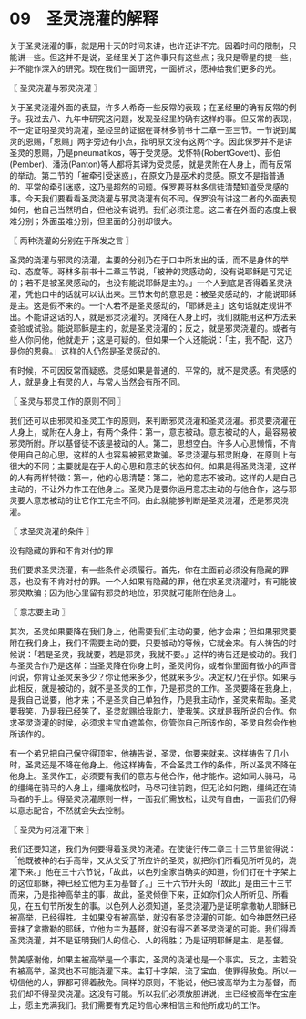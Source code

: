 # 09　圣灵浇灌的解释


关于圣灵浇灌的事，就是用十天的时间来讲，也许还讲不完。因着时间的限制，只能讲一些。但这并不是说，圣经里关于这件事只有这些点；我只是零星的提一些，并不能作深入的研究。现在我们一面研究，一面祈求，愿神给我们更多的光。



〖 圣灵浇灌与邪灵浇灌 〗

关于圣灵浇灌外面的表显，许多人希奇一些反常的表现；在圣经里的确有反常的例子。我过去八、九年中研究这问题，发现圣经里的确有这样的事。但反常的表现，不一定证明圣灵的浇灌，圣经里的证据在哥林多前书十二章一至三节。一节说到属灵的恩赐，「恩赐」两字旁边有小点，指明原文没有这两个字。因此保罗并不是讲圣灵的恩赐，乃是pneumatikos，等于受灵感。戈怀特(RobertGovett)、彭伯(Pember)、潘汤(Panton)等人都将其译为受灵感，就是灵附在人身上，而有反常的举动。第二节的「被牵引受迷惑」，在原文乃是巫术的灵感。原文不是指普通的、平常的牵引迷惑，这乃是超然的问题。保罗要哥林多信徒清楚知道受灵感的事。今天我们要看看圣灵浇灌与邪灵浇灌有何不同。保罗没有讲这二者的外面表现如何，他自己当然明白，但他没有说明。我们必须注意。这二者在外面的态度上很难分别；外面虽难分别，但里面的分别却很大。



〖 两种浇灌的分别在于所发之言 〗

圣灵的浇灌与邪灵的浇灌，主要的分别乃在于口中所发出的话，而不是身体的举动、态度等。哥林多前书十二章三节说，「被神的灵感动的，没有说耶稣是可咒诅的；若不是被圣灵感动的，也没有能说耶稣是主的。」一个人到底是否得着圣灵浇灌，凭他口中的话就可以认出来。三节末句的意思是：被圣灵感动的，才能说耶稣是主。这是假不来的。一个人若不是圣灵感动的，「耶稣是主」这句话就定规讲不出。不能讲这话的人，就是邪灵浇灌的。灵降在人身上时，我们就能用这种方法来查验或试验。能说耶稣是主的，就是圣灵浇灌的；反之，就是邪灵浇灌的。或者有些人你问他，他就走开；这是可疑的。但如果一个人还能说：「主，我不配，这乃是你的恩典。」这样的人仍然是圣灵感动的。

有时候，不可因反常而疑惑。灵感如果是普通的、平常的，就不是灵感。有灵感的人，就是身上有灵的人，与常人当然会有所不同。



〖 圣灵与邪灵工作的原则不同 〗

我们还可以由邪灵和圣灵工作的原则，来判断邪灵浇灌和圣灵浇灌。邪灵要浇灌在人身上，或附在人身上，有两个条件：第一，意志被动。意志被动的人，最容易被邪灵所附。所以基督徒不该是被动的人。第二，思想空白。许多人心思懒惰，不肯使用自己的心思，这样的人也容易被邪灵欺骗。圣灵浇灌与邪灵附身，在原则上有很大的不同；主要就是在于人的心思和意志的状态如何。如果是得圣灵浇灌，这样的人有两样特徵：第一，他的心思清楚：第二，他的意志不被动。这样的人是自己主动的，不让外力作工在他身上。圣灵乃是要你运用意志主动的与他合作，这与邪灵要人意志被动的让它作工完全不同。由此就能够判断是圣灵浇灌，还是邪灵浇灌。



〖 求圣灵浇灌的条件 〗

没有隐藏的罪和不肯对付的罪

我们要求圣灵浇灌，有一些条件必须履行。首先，你在主面前必须没有隐藏的罪恶，也没有不肯对付的罪。一个人如果有隐藏的罪，他在求圣灵浇灌时，有可能被邪灵欺骗；因为他心里留有邪灵的地位，邪灵就可能附在他身上。



〖 意志要主动 〗

其次，圣灵如果要降在我们身上，他需要我们主动的要，他才会来；但如果邪灵要附在我们身上，我们不需要主动的要，只要被动的等候，它就会来。有人祷告的时候说：「若是圣灵，我就要，若是邪灵，我就不要。」这样的祷告还是被动的。我们与圣灵合作乃是这样：当圣灵降在你身上时，圣灵问你，或者你里面有微小的声音问说，你肯让圣灵来多少？你让他来多少，他就来多少。决定权乃在乎你。如果与此相反，就是被动的，就不是圣灵的工作，乃是邪灵的工作。圣灵要降在我身上，是我自己说要，他才来；不是圣灵自己单独作，乃是我主动作，圣灵来帮助。圣灵要我笑，乃是我已经笑了，圣灵就赐给我能力，使我笑。这就是我所说的合作。你求圣灵浇灌的时侯，必须求主宝血遮盖你，你管你自己所该作的，圣灵自然会作他所该作的。

有一个弟兄把自己保守得顶牢，他祷告说，圣灵，你要来就来。这样祷告了几小时，圣灵还是不降在他身上。他这样祷告，不合圣灵工作的条件，所以圣灵不降在他身上。圣灵作工，必须要有我们的意志与他合作，他才能作。这如同人骑马，马的缰绳在骑马的人身上，缰绳放松时，马尽可往前跑，但无论如何跑，缰绳还在骑马者的手上。得圣灵浇灌原则一样，一面我们需放松，让灵有自由，一面我们仍得以意志配合，不然就会失去控制。



〖 圣灵为何浇灌下来 〗

我们还要知道，我们为何要得着圣灵的浇灌。在使徒行传二章三十三节里彼得说：「他既被神的右手高举，又从父受了所应许的圣灵，就把你们所看见所听见的，浇灌下来。」他在三十六节说，「故此，以色列全家当确实的知道，你们钉在十字架上的这位耶稣，神已经立他为主为基督了。」三十六节开头的「故此」是由三十三节而来，乃是指神高举主的事，故此，圣灵倾倒下来，正如你们众人所听见、所看见，在五旬节所发生的事。以色列人必须知道，圣灵浇灌乃是证明拿撒勒人耶稣已被高举，已经得胜。主如果没有被高举，就没有圣灵浇灌的可能。如今神既然已经膏抹了拿撒勒的耶稣，立他为主为基督，就没有得不着圣灵浇灌的可能。我们得着圣灵浇灌，并不是证明我们人的信心、人的得胜；乃是证明耶稣是主、是基督。

赞美感谢他，如果主被高举是一个事实，圣灵的浇灌也是一个事实。反之，主若没有被高举，圣灵也不可能浇灌下来。主钉十字架，流了宝血，使罪得赦免。所以一切信他的人，罪都可得着赦免。同样的原则，不能说，他已被高举为主为基督，而我们却不得圣灵浇灌。这没有可能。所以我们必须放胆讲说，主已经被高举在宝座上，愿主充满我们。我们需要有充足的信心来相信主和他所成功的工作。

